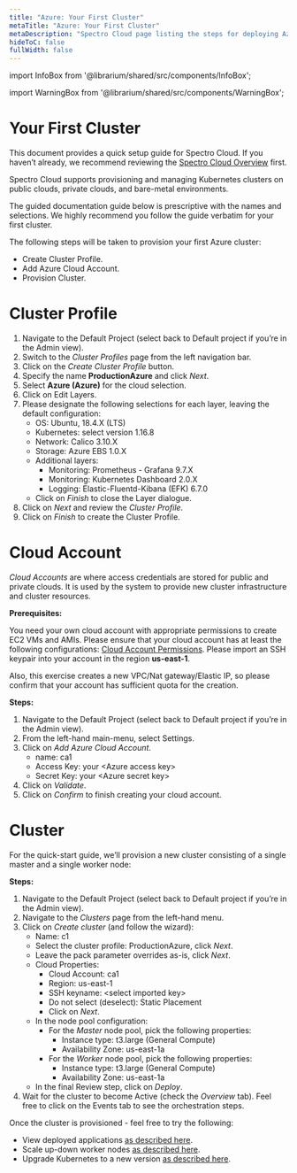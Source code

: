 ```yaml
---
title: "Azure: Your First Cluster"
metaTitle: "Azure: Your First Cluster"
metaDescription: "Spectro Cloud page listing the steps for deploying Azure clusters"
hideToC: false
fullWidth: false
---
```


import InfoBox from '@librarium/shared/src/components/InfoBox';

import WarningBox from '@librarium/shared/src/components/WarningBox';

# Your First Cluster

This document provides a quick setup guide for Spectro Cloud. If you haven’t already, we recommend reviewing the [Spectro Cloud Overview](/introduction/concept-overviews) first.

Spectro Cloud supports provisioning and managing Kubernetes clusters on public clouds, private clouds, and bare-metal environments.

<InfoBox>
The guided documentation guide below is prescriptive with the names and selections. We highly recommend you follow the guide verbatim for your first cluster.
</InfoBox>

The following steps will be taken to provision your first Azure cluster:

* Create Cluster Profile.
* Add Azure Cloud Account.
* Provision Cluster.

# Cluster Profile

1. Navigate to the Default Project (select back to Default project if you’re in the Admin view).
1. Switch to the *Cluster Profiles* page from the left navigation bar.
1. Click on the *Create Cluster Profile* button.
1. Specify the name **ProductionAzure** and click *Next*.
1. Select **Azure (Azure)** for the cloud selection.
1. Click on Edit Layers.
1. Please designate the following selections for each layer, leaving the default configuration:
    * OS: Ubuntu, 18.4.X (LTS)
    * Kubernetes: select version 1.16.8
    * Network: Calico 3.10.X
    * Storage: Azure EBS 1.0.X
    * Additional layers:
        * Monitoring: Prometheus - Grafana 9.7.X
        * Monitoring: Kubernetes Dashboard 2.0.X
        * Logging: Elastic-Fluentd-Kibana (EFK) 6.7.0
    * Click on *Finish* to close the Layer dialogue.
1. Click on *Next* and review the *Cluster Profile*.
1. Click on *Finish* to create the Cluster Profile.

# Cloud Account

*Cloud Accounts* are where access credentials are stored for public and private clouds. It is used by the system to provide new cluster infrastructure and cluster resources.

<WarningBox>
<strong>Prerequisites:</strong><p></p>
<p>You need your own cloud account with appropriate permissions to create EC2 VMs and AMIs. Please ensure that your cloud account has at least the following configurations: <a href="/clusters/aws-clusters#prerequisites">Cloud Account Permissions</a>. Please import an SSH keypair into your account in the region <b>us-east-1</b>.</p>
<p></p>
<p>Also, this exercise creates a new VPC/Nat gateway/Elastic IP, so please confirm that your account has sufficient quota for the creation.</p>
</WarningBox>

**Steps:**

1. Navigate to the Default Project (select back to Default project if you’re in the Admin view).
1. From the left-hand main-menu, select Settings.
1. Click on *Add Azure Cloud Account*.
    * name: ca1
    * Access Key: your &lt;Azure access key&gt;
    * Secret Key: your &lt;Azure secret key&gt;
1. Click on *Validate*.
1. Click on *Confirm* to finish creating your cloud account.

# Cluster

For the quick-start guide, we’ll provision a new cluster consisting of a single master and a single worker node:

**Steps:**

1. Navigate to the Default Project (select back to Default project if you’re in the Admin view).
1. Navigate to the *Clusters* page from the left-hand menu.
1. Click on *Create cluster* (and follow the wizard):
    * Name: c1
    * Select the cluster profile: ProductionAzure, click *Next*.
    * Leave the pack parameter overrides as-is, click *Next*.
    * Cloud Properties:
        * Cloud Account: ca1
        * Region: us-east-1
        * SSH keyname: &lt;select imported key&gt;
        * Do not select (deselect): Static Placement
        * Click on *Next*.
    * In the node pool configuration:
        * For the *Master* node pool, pick the following properties:
            * Instance type: t3.large (General Compute)
            * Availability Zone: us-east-1a
        * For the *Worker* node pool, pick the following properties:
            * Instance type: t3.large (General Compute)
            * Availability Zone: us-east-1a
    * In the final Review step, click on *Deploy*.
1. Wait for the cluster to become Active (check the *Overview* tab). Feel free to click on the Events tab to see the orchestration steps.

Once the cluster is provisioned - feel free to try the following:

* View deployed applications [as described here](/clusters).
* Scale up-down worker nodes [as described here](/clusters/azure-clusters#reconfiguringazurenodes).
* Upgrade Kubernetes to a new version [as described here](/cluster-profiles/task-update-profile).
